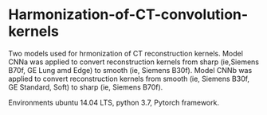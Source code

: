 # Harmonization-of-CT-convolution-kernels

Two models used for hrmonization of CT reconstruction kernels.
Model CNNa was applied to convert reconstruction kernels from sharp (ie,Siemens B70f, GE Lung amd Edge) to smooth (ie, Siemens B30f).
Model CNNb was applied to convert reconstruction kernels from smooth (ie, Siemens B30f, GE Standard, Soft) to sharp (ie, Siemens B70f).

Environments
ubuntu 14.04 LTS, python 3.7, Pytorch framework.

